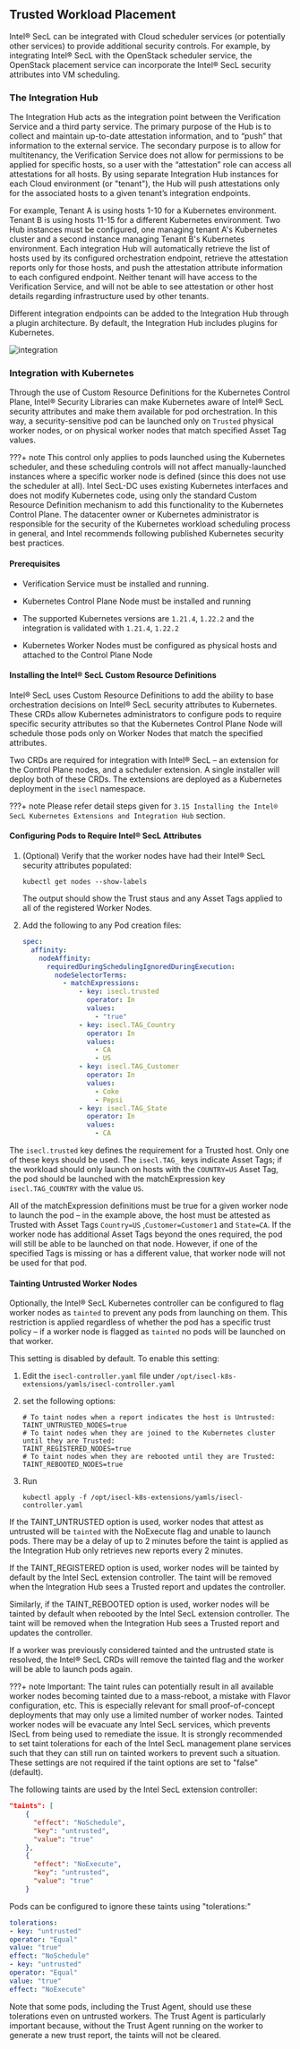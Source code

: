 ## Trusted Workload Placement

Intel® SecL can be integrated with Cloud scheduler services (or potentially
other services) to provide additional security controls. For example, by
integrating Intel® SecL with the OpenStack scheduler service, the
OpenStack placement service can incorporate the Intel® SecL security
attributes into VM scheduling.

### The Integration Hub

The Integration Hub acts as the integration point between the Verification Service and a third party service. The primary purpose of the Hub is to collect and maintain up-to-date attestation information, and to “push” that information to the external service. The secondary purpose is to allow for multitenancy, the Verification Service does not allow for permissions to be applied for specific hosts, so a user with the “attestation” role can access all attestations for all hosts. By using separate Integration Hub instances for each Cloud environment (or "tenant"), the Hub will push attestations only for the associated hosts to a given tenant’s integration endpoints.

For example, Tenant A is using hosts 1-10 for a Kubernetes environment. Tenant B is using hosts 11-15 for a different Kubernetes environment. Two Hub instances must be configured, one managing tenant A's Kubernetes cluster and a second instance managing Tenant B's Kubernetes environment.  Each integration Hub will automatically retrieve the list of hosts used by its configured orchestration endpoint, retrieve the attestation reports only for those hosts, and push the attestation attribute information to each configured endpoint. Neither tenant will have access to the Verification Service, and will not be able to see attestation or other host details regarding infrastructure used by other tenants.

Different integration endpoints can be added to the Integration Hub through a plugin architecture. By default, the Integration Hub includes plugins for Kubernetes.

![integration](./images/integration2.png)

### Integration with Kubernetes

Through the use of Custom Resource Definitions for the Kubernetes
Control Plane, Intel® Security Libraries can make Kubernetes aware of Intel®
SecL security attributes and make them available for pod orchestration.
In this way, a security-sensitive pod can be launched only on `Trusted`
physical worker nodes, or on physical worker nodes that match specified
Asset Tag values.

???+ note 
    This control only applies to pods launched using the Kubernetes scheduler, and these scheduling controls will not affect manually-launched instances where a specific worker node is defined (since this does not use the scheduler at all). Intel SecL-DC uses existing Kubernetes interfaces and does not modify Kubernetes code, using only the standard Custom Resource Definition mechanism to add this functionality to the Kubernetes Control Plane.  The datacenter owner or Kubernetes administrator is responsible for the security of the Kubernetes workload scheduling process in general, and Intel recommends following published Kubernetes security best practices.

#### Prerequisites

-   Verification Service must be installed and running.

-   Kubernetes Control Plane Node must be installed and running

-   The supported Kubernetes versions are `1.21.4`, `1.22.2` and the
    integration is validated with `1.21.4`, `1.22.2`

-   Kubernetes Worker Nodes must be configured as physical hosts and
    attached to the Control Plane Node


#### Installing the Intel® SecL Custom Resource Definitions

Intel® SecL uses Custom Resource Definitions to add the ability to base
orchestration decisions on Intel® SecL security attributes to
Kubernetes. These CRDs allow Kubernetes administrators to configure pods
to require specific security attributes so that the Kubernetes Control Plane
Node will schedule those pods only on Worker Nodes that match the
specified attributes.

Two CRDs are required for integration with Intel® SecL – an extension
for the Control Plane nodes, and a scheduler extension. A single installer will
deploy both of these CRDs. The extensions are deployed as a Kubernetes
deployment in the `isecl` namespace.

???+ note 
    Please refer detail steps given for  `3.15 Installing the Intel® SecL Kubernetes Extensions and Integration Hub` section.


#### Configuring Pods to Require Intel® SecL Attributes

1.  (Optional) Verify that the worker nodes have had their Intel® SecL
    security attributes populated:

    ```shell
    kubectl get nodes --show-labels
    ```

    The output should show the Trust staus and any Asset Tags applied to
    all of the registered Worker Nodes.

2.  Add the following to any Pod creation files:

    ```yaml
    spec:
      affinity:
        nodeAffinity:
          requiredDuringSchedulingIgnoredDuringExecution:
            nodeSelectorTerms:
              - matchExpressions:
                  - key: isecl.trusted
                    operator: In
                    values:
                      - "true"
                  - key: isecl.TAG_Country
                    operator: In
                    values:
                      - CA
                      - US
                  - key: isecl.TAG_Customer
                    operator: In
                    values:
                      - Coke
                      - Pepsi
                  - key: isecl.TAG_State
                    operator: In
                    values:
                      - CA
    ```


The `isecl.trusted` key defines the requirement for a Trusted host. Only
one of these keys should be used. The `isecl.TAG_` keys indicate Asset
Tags; if the workload should only launch on hosts with the `COUNTRY=US` Asset Tag, the pod should be launched with the matchExpression key
`isecl.TAG_COUNTRY` with the value `US`.

All of the matchExpression definitions must be true for a given worker
node to launch the pod – in the example above, the host must be
attested as Trusted with Asset Tags `Country=US` ,`Customer=Customer1` and `State=CA`. If the worker node has
additional Asset Tags beyond the ones required, the pod will still be
able to be launched on that node. However, if one of the specified
Tags is missing or has a different value, that worker node will not be
used for that pod.

#### Tainting Untrusted Worker Nodes

Optionally, the Intel® SecL Kubernetes controller can be configured to flag
worker nodes as `tainted` to prevent any pods from launching on them.
This restriction is applied regardless of whether the pod has a specific
trust policy – if a worker node is flagged as `tainted` no pods will be
launched on that worker.

This setting is disabled by default. To enable this setting:

1.  Edit the `isecl-controller.yaml` file under
    `/opt/isecl-k8s-extensions/yamls/isecl-controller.yaml` 
    
2. set the following options:

   ```
   # To taint nodes when a report indicates the host is Untrusted:
   TAINT_UNTRUSTED_NODES=true
   # To taint nodes when they are joined to the Kubernetes cluster until they are Trusted:
   TAINT_REGISTERED_NODES=true
   # To taint nodes when they are rebooted until they are Trusted:
   TAINT_REBOOTED_NODES=true
   ```

3. Run

   ```shell
   kubectl apply -f /opt/isecl-k8s-extensions/yamls/isecl-controller.yaml
   ```

If the TAINT_UNTRUSTED option is used, worker nodes that attest as untrusted will be `tainted` with the
NoExecute flag and unable to launch pods.  There may be a delay of up to 2 minutes before the taint is applied as the Integration Hub only retrieves new reports every 2 minutes.

If the TAINT_REGISTERED option is used, worker nodes will be tainted by default by the Intel SecL extension controller.  The taint will be removed when the Integration Hub sees a Trusted report and updates the controller.

Similarly, if the TAINT_REBOOTED option is used, worker nodes will be tainted by default when rebooted by the Intel SecL extension controller.  The taint will be removed when the Integration Hub sees a Trusted report and updates the controller.

If a worker was previously considered tainted and the untrusted state is resolved, the Intel® SecL CRDs will remove the tainted flag and the worker will be able to launch pods again.

???+ note
    Important: The taint rules can potentially result in all available worker nodes becoming tainted due to a mass-reboot, a mistake with Flavor configuration, etc.  This is especially relevant for small proof-of-concept deployments that may only use a limited number of worker nodes.  Tainted worker nodes will be evacuate any Intel SecL services, which prevents ISecL from being used to remediate the issue.  It is strongly recommended to set taint tolerations for each of the Intel SecL management plane services such that they can still run on tainted workers to prevent such a situation.  These settings are not required if the taint options are set to "false" (default).

The following taints are used by the Intel SecL extension controller:

```json
"taints": [
    {
      "effect": "NoSchedule",
      "key": "untrusted",
      "value": "true"
    },
    {
      "effect": "NoExecute",
      "key": "untrusted",
      "value": "true"
    }
```

Pods can be configured to ignore these taints using "tolerations:"

```yaml
tolerations:
- key: "untrusted"
operator: "Equal"
value: "true"
effect: "NoSchedule"
- key: "untrusted"
operator: "Equal"
value: "true"
effect: "NoExecute"
```

Note that some pods, including the Trust Agent, should use these tolerations even on untrusted workers.  The Trust Agent is particularly important because, without the Trust Agent running on the worker to generate a new trust report, the taints will not be cleared.